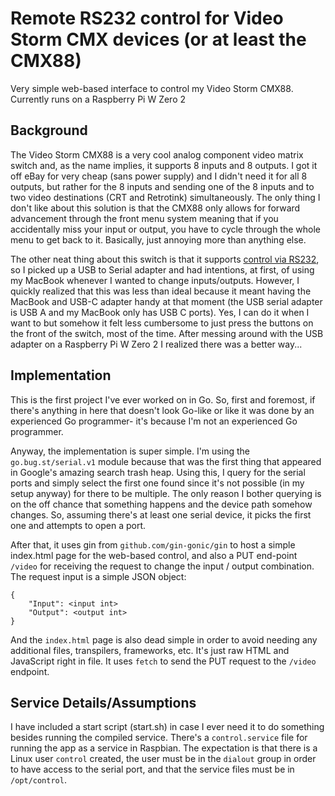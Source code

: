 # Remote RS232 control for Video Storm CMX devices (or at least the CMX88)
Very simple web-based interface to control my Video Storm CMX88. Currently runs on a Raspberry Pi W Zero 2

## Background
The Video Storm CMX88 is a very cool analog component video matrix switch and, as the name implies, it supports 8 inputs and 8 outputs. I got it off eBay for very cheap (sans power supply) and I didn't need it for all 8 outputs, but rather for the 8 inputs and sending one of the 8 inputs and to two video destinations (CRT and Retrotink) simultaneously. The only thing I don't like about this solution is that the CMX88 only allows for forward advancement through the front menu system meaning that if you accidentally miss your input or output, you have to cycle through the whole menu to get back to it. Basically, just annoying more than anything else.

The other neat thing about this switch is that it supports [control via RS232](http://www.video-storm.com/manuals/CMX%20rs232.pdf), so I picked up a USB to Serial adapter and had intentions, at first, of using my MacBook whenever I wanted to change inputs/outputs. However, I quickly realized that this was less than ideal because it meant having the MacBook and USB-C adapter handy at that moment (the USB serial adapter is USB A and my MacBook only has USB C ports). Yes, I can do it when I want to but somehow it felt less cumbersome to just press the buttons on the front of the switch, most of the time. After messing around with the USB adapter on a Raspberry Pi W Zero 2 I realized there was a better way...

## Implementation
This is the first project I've ever worked on in Go. So, first and foremost, if there's anything in here that doesn't look Go-like or like it was done by an experienced Go programmer- it's because I'm not an experienced Go programmer.

Anyway, the implementation is super simple. I'm using the `go.bug.st/serial.v1` module because that was the first thing that appeared in Google's amazing search trash heap. Using this, I query for the serial ports and simply select the first one found since it's not possible (in my setup anyway) for there to be multiple. The only reason I bother querying is on the off chance that something happens and the device path somehow changes. So, assuming there's at least one serial device, it picks the first one and attempts to open a port.

After that, it uses gin from `github.com/gin-gonic/gin` to host a simple index.html page for the web-based control, and also a PUT end-point `/video` for receiving the request to change the input / output combination. The request input is a simple JSON object:

```
{
    "Input": <input int>
    "Output": <output int>
}
```

And the `index.html` page is also dead simple in order to avoid needing any additional files, transpilers, frameworks, etc. It's just raw HTML and JavaScript right in file. It uses `fetch` to send the PUT request to the `/video` endpoint.

## Service Details/Assumptions
I have included a start script (start.sh) in case I ever need it to do something besides running the compiled service. There's a `control.service` file for running the app as a service in Raspbian. The expectation is that there is a Linux user `control` created, the user must be in the `dialout` group in order to have access to the serial port, and that the service files must be in `/opt/control`.